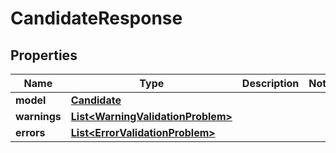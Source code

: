 

# CandidateResponse


## Properties

Name | Type | Description | Notes
------------ | ------------- | ------------- | -------------
**model** | [**Candidate**](Candidate.md) |  | 
**warnings** | [**List&lt;WarningValidationProblem&gt;**](WarningValidationProblem.md) |  | 
**errors** | [**List&lt;ErrorValidationProblem&gt;**](ErrorValidationProblem.md) |  | 



